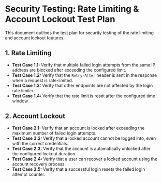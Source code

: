 # Security Testing: Rate Limiting & Account Lockout Test Plan

This document outlines the test plan for security testing of the rate limiting and account lockout features.

## 1. Rate Limiting

- **Test Case 1.1:** Verify that multiple failed login attempts from the same IP address are blocked after exceeding the configured limit.
- **Test Case 1.2:** Verify that the `Retry-After` header is sent in the response when a request is rate-limited.
- **Test Case 1.3:** Verify that other endpoints are not affected by the login rate limiter.
- **Test Case 1.4:** Verify that the rate limit is reset after the configured time window.

## 2. Account Lockout

- **Test Case 2.1:** Verify that an account is locked after exceeding the maximum number of failed login attempts.
- **Test Case 2.2:** Verify that a locked account cannot be logged into, even with the correct credentials.
- **Test Case 2.3:** Verify that the account is automatically unlocked after the configured lockout duration.
- **Test Case 2.4:** Verify that a user can recover a locked account using the account recovery process.
- **Test Case 2.5:** Verify that a successful login resets the failed login attempt counter.
